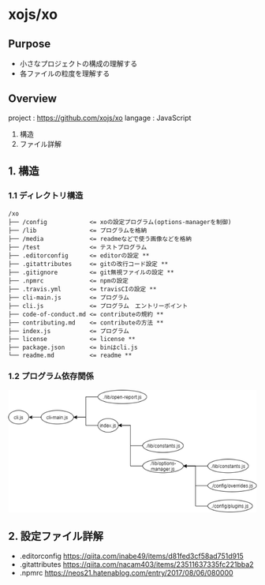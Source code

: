 # xojs/xo

## Purpose

* 小さなプロジェクトの構成の理解する
* 各ファイルの粒度を理解する

  

## Overview

project : https://github.com/xojs/xo
langage : JavaScript

1. 構造
1. ファイル詳解



## 1. 構造

### 1.1 ディレクトリ構造

```
/xo
├── /config            <= xoの設定プログラム(options-managerを制御)
├── /lib               <= プログラムを格納
├── /media             <= readmeなどで使う画像などを格納
├── /test              <= テストプログラム
├── .editorconfig      <= editorの設定 **  
├── .gitattributes     <= gitの改行コード設定 **  
├── .gitignore         <= git無視ファイルの設定 **
├── .npmrc             <= npmの設定  
├── .travis.yml        <= travisCIの設定 **  
├── cli-main.js        <= プログラム
├── cli.js             <= プログラム　エントリーポイント
├── code-of-conduct.md <= contributeの規約 **
├── contributing.md    <= contributeの方法 **
├── index.js           <= プログラム
├── license            <= license **
├── package.json       <= binはcli.js
└── readme.md          <= readme **
```

### 1.2 プログラム依存関係

![xo](./media/xo.drawio.png)

## 2. 設定ファイル詳解

* .editorconfig	https://qiita.com/inabe49/items/d81fed3cf58ad751d915
* .gitattributes  https://qiita.com/nacam403/items/23511637335fc221bba2
* .npmrc            https://neos21.hatenablog.com/entry/2017/08/06/080000
